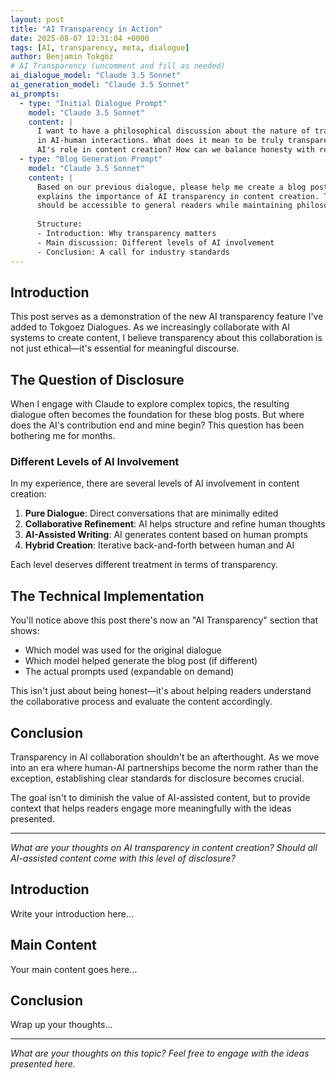 ```yaml
---
layout: post
title: "AI Transparency in Action"
date: 2025-08-07 12:31:04 +0000
tags: [AI, transparency, meta, dialogue]
author: Benjamin Tokgöz
# AI Transparency (uncomment and fill as needed)
ai_dialogue_model: "Claude 3.5 Sonnet"
ai_generation_model: "Claude 3.5 Sonnet" 
ai_prompts:
  - type: "Initial Dialogue Prompt"
    model: "Claude 3.5 Sonnet"
    content: |
      I want to have a philosophical discussion about the nature of transparency 
      in AI-human interactions. What does it mean to be truly transparent about 
      AI's role in content creation? How can we balance honesty with readability?
  - type: "Blog Generation Prompt"
    model: "Claude 3.5 Sonnet"
    content: |
      Based on our previous dialogue, please help me create a blog post that 
      explains the importance of AI transparency in content creation. The post 
      should be accessible to general readers while maintaining philosophical depth.
      
      Structure:
      - Introduction: Why transparency matters
      - Main discussion: Different levels of AI involvement
      - Conclusion: A call for industry standards
---
```


## Introduction

This post serves as a demonstration of the new AI transparency feature I've added to Tokgoez Dialogues. As we increasingly collaborate with AI systems to create content, I believe transparency about this collaboration is not just ethical—it's essential for meaningful discourse.

## The Question of Disclosure

When I engage with Claude to explore complex topics, the resulting dialogue often becomes the foundation for these blog posts. But where does the AI's contribution end and mine begin? This question has been bothering me for months.

### Different Levels of AI Involvement

In my experience, there are several levels of AI involvement in content creation:

1. **Pure Dialogue**: Direct conversations that are minimally edited
2. **Collaborative Refinement**: AI helps structure and refine human thoughts  
3. **AI-Assisted Writing**: AI generates content based on human prompts
4. **Hybrid Creation**: Iterative back-and-forth between human and AI

Each level deserves different treatment in terms of transparency.

## The Technical Implementation

You'll notice above this post there's now an "AI Transparency" section that shows:
- Which model was used for the original dialogue
- Which model helped generate the blog post (if different)
- The actual prompts used (expandable on demand)

This isn't just about being honest—it's about helping readers understand the collaborative process and evaluate the content accordingly.

## Conclusion

Transparency in AI collaboration shouldn't be an afterthought. As we move into an era where human-AI partnerships become the norm rather than the exception, establishing clear standards for disclosure becomes crucial.

The goal isn't to diminish the value of AI-assisted content, but to provide context that helps readers engage more meaningfully with the ideas presented.

---

*What are your thoughts on AI transparency in content creation? Should all AI-assisted content come with this level of disclosure?*

## Introduction

Write your introduction here...

## Main Content

Your main content goes here...

## Conclusion

Wrap up your thoughts...

---

*What are your thoughts on this topic? Feel free to engage with the ideas presented here.*
